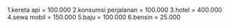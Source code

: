 1.kereta api = 100.000
2.konsumsi perjalanan = 100.000 
3.hotel = 400.000
4.sewa mobil = 150.000
5.baju = 100.000
6.bensin = 25.000
